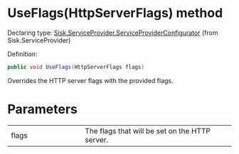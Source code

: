 <!--

Copyrights 2023 Sisk Framework - CypherPotato
Published under MIT license

!!! DO NOT EDIT THIS FILE !!!
This file was generated by a tool in the Sisk package. To edit the information in this documentation,
edit the XML documentation present in the Sisk source code.

-->


# UseFlags(HttpServerFlags) method

Declaring type: [Sisk.ServiceProvider.ServiceProviderConfigurator](/read?q=/contents/spec/Sisk.ServiceProvider.ServiceProviderConfigurator.md) (from Sisk.ServiceProvider)


Definition:

```cs
public void UseFlags(HttpServerFlags flags)
```

Overrides the HTTP server flags with the provided flags.


# Parameters

<table>
    <tbody>
<tr>
    <td width="33%">flags</td>
    <td>The flags that will be set on the HTTP server.</td>
</tr>
    </tbody>
</table>
